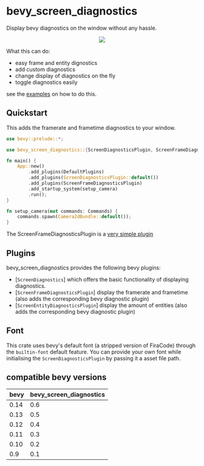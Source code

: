 # bevy_screen_diagnostics

Display bevy diagnostics on the window without any hassle.

<p align="center">
    <img src="https://i.laundmo.com/tENe0/fuxOJOrA74.png/raw">
</p>

What this can do:

- easy frame and entity dignostics
- add custom diagnostics
- change display of diagnostics on the fly
- toggle diagnostics easily

see the [examples](./examples/) on how to do this.

## Quickstart

This adds the framerate and frametime diagnostics to your window.

```rs
use bevy::prelude::*;

use bevy_screen_diagnostics::{ScreenDiagnosticsPlugin, ScreenFrameDiagnosticsPlugin};

fn main() {
    App::new()
        .add_plugins(DefaultPlugins)
        .add_plugins(ScreenDiagnosticsPlugin::default())
        .add_plugins(ScreenFrameDiagnosticsPlugin)
        .add_startup_system(setup_camera)
        .run();
}

fn setup_camera(mut commands: Commands) {
    commands.spawn(Camera2dBundle::default());
}
```

The ScreenFrameDiagnosticsPlugin is a [very simple plugin](./src/extras.rs)

## Plugins

bevy_screen_diagnostics provides the following bevy plugins:
- [`ScreenDiagnostics`]  which offers the basic functionality of displaying diagnostics.
- [`ScreenFrameDiagnosticsPlugin`] display the framerate and frametime (also adds the corresponding bevy diagnostic plugin)
- [`ScreenEntityDiagnosticsPlugin`] display the amount of entities (also adds the corresponding bevy diagnostic plugin)

## Font

This crate uses bevy's default font (a stripped version of FiraCode) through the `builtin-font` default feature.
You can provide your own font while initialising the `ScreenDiagnosticsPlugin` by passing it a asset file path. 

## compatible bevy versions

| bevy | bevy_screen_diagnostics |
| ---- | ----------------------- |
| 0.14 | 0.6                     |
| 0.13 | 0.5                     |
| 0.12 | 0.4                     |
| 0.11 | 0.3                     |
| 0.10 | 0.2                     |
| 0.9  | 0.1                     |
